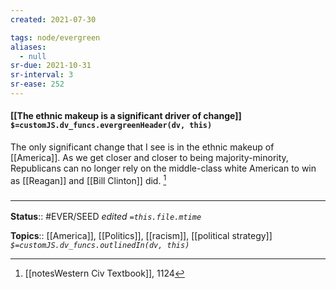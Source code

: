 ```yaml
---
created: 2021-07-30

tags: node/evergreen
aliases:
  - null
sr-due: 2021-10-31
sr-interval: 3
sr-ease: 252
---
```


#### [[The ethnic makeup is a significant driver of change]] `$=customJS.dv_funcs.evergreenHeader(dv, this)`

The only significant change that I see is in the ethnic makeup of [[America]]. As we get closer and closer to being majority-minority, Republicans can no longer rely on the middle-class white American to win as [[Reagan]] and [[Bill Clinton]] did. [^1] 

### <hr class="footnote"/>

**Status**:: #EVER/SEED
*edited `=this.file.mtime`*

**Topics**:: [[America]], [[Politics]], [[racism]], [[political strategy]]
*`$=customJS.dv_funcs.outlinedIn(dv, this)`*


[^1]: [[notesWestern Civ Textbook]], 1124
